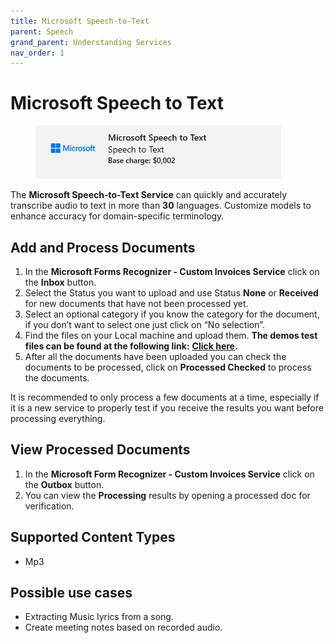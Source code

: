 ```yaml
---
title: Microsoft Speech-to-Text
parent: Speech
grand_parent: Understanding Services
nav_order: 1
---
```


# Microsoft Speech to Text

<figure><img src="../../.gitbook/assets/image (10).png" alt=""><figcaption></figcaption></figure>

The **Microsoft Speech-to-Text Service** can quickly and accurately transcribe audio to text in more than **30** languages. Customize models to enhance accuracy for domain-specific terminology.

## Add and Process Documents

1. In the **Microsoft Forms Recognizer - Custom Invoices Service** click on the **Inbox** button.
2. Select the Status you want to upload and use Status **None** or **Received** for new documents that have not been processed yet.
3. Select an optional category if you know the category for the document, if you don’t want to select one just click on “No selection”.
4. Find the files on your Local machine and upload them. **The demos test files can be found at the following link:** [**Click here**](https://larchold-my.sharepoint.com/:u:/g/personal/jannie\_larcai\_com/Ec-\_k8RmUqNAv6WgCgwItfcBTRp1Gk0V6OeyTj2S3SIUQg?e=EquxX9)**.**
5. After all the documents have been uploaded you can check the documents to be processed, click on **Processed Checked** to process the documents.

It is recommended to only process a few documents at a time, especially if it is a new service to properly test if you receive the results you want before processing everything.

## View Processed Documents

1. In the **Microsoft Form Recognizer - Custom Invoices Service** click on the **Outbox** button.
2. You can view the **Processing** results by opening a processed doc for verification.

## Supported Content Types

* Mp3

## Possible use cases

* Extracting Music lyrics from a song.
* Create meeting notes based on recorded audio.
